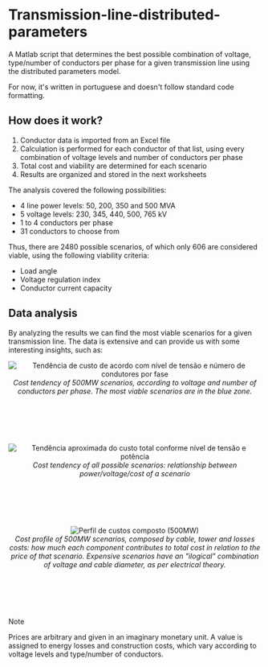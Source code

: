 # Transmission-line-distributed-parameters

A Matlab script that determines the best possible combination of voltage, type/number of conductors per phase for a given transmission line using the distributed parameters model.

For now, it's written in portuguese and doesn't follow standard code formatting.

## How does it work?


1) Conductor data is imported from an Excel file
2) Calculation is performed for each conductor of that list, using every combination of voltage levels and number of conductors per phase
3) Total cost and viability are determined for each scenario
4) Results are organized and stored in the next worksheets

The analysis covered the following possibilities:
- 4 line power levels: 50, 200, 350 and 500 MVA
- 5 voltage levels: 230, 345, 440, 500, 765 kV
- 1 to 4 conductors per phase
- 31 conductors to choose from

Thus, there are 2480 possible scenarios, of which only 606 are considered viable, using the following viability criteria: 
  - Load angle
  - Voltage regulation index
  - Conductor current capacity



## Data analysis
By analyzing the results we can find the most viable scenarios for a given transmission line. The data is extensive and can provide us with some interesting insights, such as:

<p align="center">
  <img src="https://github.com/lorefc/Transmission-line-distributed-parameters/assets/108432416/bb2c281d-3d71-4fe8-8d50-bb2522a10ccf" alt="Tendência de custo de acordo com nível de tensão e número de condutores por fase">
  <br>
  <em>Cost tendency of 500MW scenarios, according to voltage and number of conductors per phase. The most viable scenarios are in the blue zone.</em>
</p>
<br><br>
<br><br>

<p align="center">
  <img src="https://github.com/lorefc/Transmission-line-distributed-parameters/assets/108432416/79231fe0-0e98-4646-b92b-b560868cd160" alt="Tendência aproximada do custo total conforme nível de tensão e potência">
  <br>
  <em>Cost tendency of all possible scenarios: relationship between power/voltage/cost of a scenario</em>
</p>
<br><br>
<br><br>

<p align="center">
  <img src="https://github.com/lorefc/Transmission-line-distributed-parameters/assets/108432416/1fd8921c-d937-4ec0-bb54-d56def8e713f" alt="Perfil de custos composto (500MW)">
  <br>
  <em>Cost profile of 500MW scenarios, composed by cable, tower and losses costs: how much each component contributes to total cost in relation to the price of that scenario. Expensive scenarios have an "ilogical" combination of voltage and cable diameter, as per electrical theory.</em>
</p>
<br><br>
<br><br>

> [!NOTE]
> Prices are arbitrary and given in an imaginary monetary unit. A value is assigned to energy losses and construction costs, which vary according to voltage levels and type/number of conductors.
